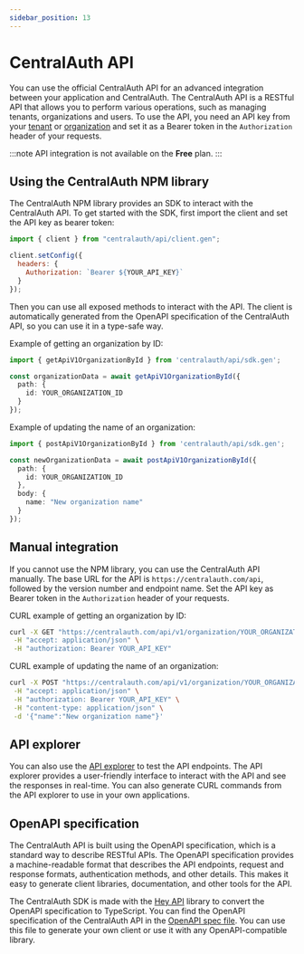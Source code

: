 ```yaml
---
sidebar_position: 13
---
```


# CentralAuth API

You can use the official CentralAuth API for an advanced integration between your application and CentralAuth. The CentralAuth API is a RESTful API that allows you to perform various operations, such as managing tenants, organizations and users. To use the API, you need an API key from your [tenant](/admin/dashboard/tenant/api-keys) or [organization](/admin/dashboard/organization/api-keys) and set it as a Bearer token in the `Authorization` header of your requests. 

:::note
API integration is not available on the **Free** plan.
:::

## Using the CentralAuth NPM library

The CentralAuth NPM library provides an SDK to interact with the CentralAuth API. To get started with the SDK, first import the client and set the API key as bearer token:

```javascript
import { client } from "centralauth/api/client.gen";

client.setConfig({
  headers: {
    Authorization: `Bearer ${YOUR_API_KEY}`
  }
});
```

Then you can use all exposed methods to interact with the API. The client is automatically generated from the OpenAPI specification of the CentralAuth API, so you can use it in a type-safe way.

Example of getting an organization by ID:

```typescript
import { getApiV1OrganizationById } from 'centralauth/api/sdk.gen';

const organizationData = await getApiV1OrganizationById({
  path: {
    id: YOUR_ORGANIZATION_ID
  }
});
```

Example of updating the name of an organization:

```typescript
import { postApiV1OrganizationById } from 'centralauth/api/sdk.gen';

const newOrganizationData = await postApiV1OrganizationById({
  path: {
    id: YOUR_ORGANIZATION_ID
  },
  body: {
    name: "New organization name"
  }
});
```

## Manual integration

If you cannot use the NPM library, you can use the CentralAuth API manually. The base URL for the API is `https://centralauth.com/api`, followed by the version number and endpoint name. Set the API key as Bearer token in the `Authorization` header of your requests.

CURL example of getting an organization by ID:

```bash
curl -X GET "https://centralauth.com/api/v1/organization/YOUR_ORGANIZATION_ID" \
 -H "accept: application/json" \
 -H "authorization: Bearer YOUR_API_KEY"
```

CURL example of updating the name of an organization:

```bash
curl -X POST "https://centralauth.com/api/v1/organization/YOUR_ORGANIZATION_ID" \
 -H "accept: application/json" \
 -H "authorization: Bearer YOUR_API_KEY" \
 -H "content-type: application/json" \
 -d '{"name":"New organization name"}'
```

## API explorer

You can also use the [API explorer](https://centralauth.com/api_doc) to test the API endpoints. The API explorer provides a user-friendly interface to interact with the API and see the responses in real-time. You can also generate CURL commands from the API explorer to use in your own applications.

## OpenAPI specification

The CentralAuth API is built using the OpenAPI specification, which is a standard way to describe RESTful APIs. The OpenAPI specification provides a machine-readable format that describes the API endpoints, request and response formats, authentication methods, and other details. This makes it easy to generate client libraries, documentation, and other tools for the API.

The CentralAuth SDK is made with the [Hey API](https://heyapi.dev/) library to convert the OpenAPI specification to TypeScript. You can find the OpenAPI specification of the CentralAuth API in the [OpenAPI spec file](https://centralauth.com/api/openapi). You can use this file to generate your own client or use it with any OpenAPI-compatible library.
